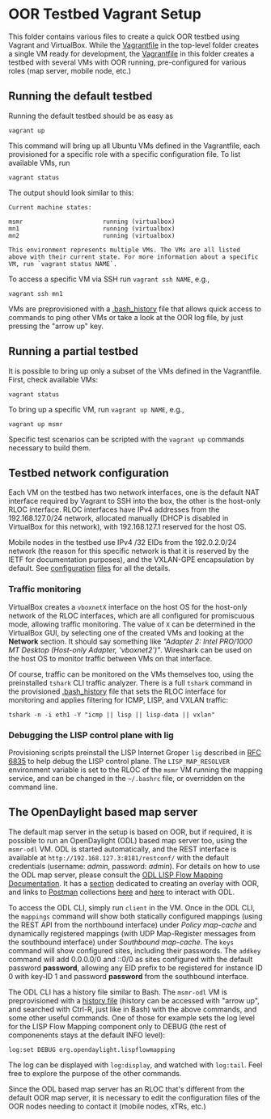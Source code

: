 # OOR Testbed Vagrant Setup

This folder contains various files to create a quick OOR testbed using Vagrant
and VirtualBox. While the [Vagrantfile](../Vagrantfile) in the top-level
folder creates a single VM ready for development, the
[Vagrantfile](Vagrantfile) in this folder creates a testbed with several VMs
with OOR running, pre-configured for various roles (map server, mobile node,
etc.)

## Running the default testbed

Running the default testbed should be as easy as

    vagrant up

This command will bring up all Ubuntu VMs defined in the Vagrantfile, each
provisioned for a specific role with a specific configuration file. To list
available VMs, run

    vagrant status

The output should look similar to this:

    Current machine states:

    msmr                      running (virtualbox)
    mn1                       running (virtualbox)
    mn2                       running (virtualbox)

    This environment represents multiple VMs. The VMs are all listed
    above with their current state. For more information about a specific
    VM, run `vagrant status NAME`.

To access a specific VM via SSH run `vagrant ssh NAME`, e.g.,

    vagrant ssh mn1

VMs are preprovisioned with a [.bash_history](.bash_history) file that allows
quick access to commands to ping other VMs or take a look at the OOR log file,
by just pressing the "arrow up" key.

## Running a partial testbed

It is possible to bring up only a subset of the VMs defined in the
Vagrantfile. First, check available VMs:

    vagrant status

To bring up a specific VM, run `vagrant up NAME`, e.g.,

    vagrant up msmr

Specific test scenarios can be scripted with the `vagrant up` commands
necessary to build them.

## Testbed network configuration

Each VM on the testbed has two network interfaces, one is the default NAT
interface required by Vagrant to SSH into the box, the other is the host-only
RLOC interface. RLOC interfaces have IPv4 addresses from the 192.168.127.0/24
network, allocated manually (DHCP is disabled in VirtualBox for this network),
with 192.168.127.1 reserved for the host OS.

Mobile nodes in the testbed use IPv4 /32 EIDs from the 192.0.2.0/24 network
(the reason for this specific network is that it is reserved by the IETF for
documentation purposes), and the VXLAN-GPE encapsulation by default. See
[configuration](oor.mn1.conf) [files](oor.mn2.conf) for all the details.

### Traffic monitoring

VirtualBox creates a `vboxnetX` interface on the host OS for the host-only
network of the RLOC interfaces, which are all configured for promiscuous mode,
allowing traffic monitoring. The value of `X` can be determined in the
VirtualBox GUI, by selecting one of the created VMs and looking at the
**Network** section. It should say something like _"Adapter 2: Intel PRO/1000
MT Desktop (Host-only Adapter, 'vboxnet2')"_. Wireshark can be used on the
host OS to monitor traffic between VMs on that interface.

Of course, traffic can be monitored on the VMs themselves too, using the
preinstalled `tshark` CLI traffic analyzer. There is a full `tshark` command
in the provisioned [.bash_history](.bash_history) file that sets the RLOC
interface for monitoring and applies filtering for ICMP, LISP, and VXLAN
traffic:

    tshark -n -i eth1 -Y "icmp || lisp || lisp-data || vxlan"

### Debugging the LISP control plane with lig

Provisioning scripts preinstall the LISP Internet Groper `lig` described in
[RFC 6835](https://tools.ietf.org/html/rfc6835) to help debug the LISP control
plane. The `LISP_MAP_RESOLVER` environment variable is set to the RLOC of the
`msmr` VM running the mapping service, and can be changed in the `~/.bashrc`
file, or overridden on the command line.

## The OpenDaylight based map server

The default map server in the setup is based on OOR, but if required, it is
possible to run an OpenDaylight (ODL) based map server too, using the
`msmr-odl` VM. ODL is started automatically, and the REST interface is
available at `http://192.168.127.3:8181/restconf/` with the default
credentials (username: _admin_, password: _admin_). For details on how to use
the ODL map server, please consult the [ODL LISP Flow Mapping
Documentation](http://docs.opendaylight.org/en/stable-fluorine/user-guide/lisp-flow-mapping-user-guide.html).
It has a
[section](http://docs.opendaylight.org/en/stable-fluorine/user-guide/lisp-flow-mapping-user-guide.html#creating-a-lisp-overlay-with-oor)
dedicated to creating an overlay with OOR, and links to
[Postman](https://www.getpostman.com/apps) collections
[here](https://git.opendaylight.org/gerrit/gitweb?p=lispflowmapping.git;a=tree;f=resources/tutorial/OOR;hb=refs/heads/stable/fluorine)
and
[here](https://git.opendaylight.org/gerrit/gitweb?p=lispflowmapping.git;a=tree;f=mappingservice/implementation/src/main/resources;hb=refs/heads/stable/fluorine)
to interact with ODL.

To access the ODL CLI, simply run `client` in the VM. Once in the ODL CLI, the
`mappings` command will show both statically configured mappings (using the
REST API from the northbound interface) under _Policy map-cache_ and
dynamically registered mappings (with UDP Map-Register messages from the
southbound interface) under _Southbound map-cache_. The `keys` command will
show configured sites, including their passwords. The `addkey` command will
add 0.0.0.0/0 and ::0/0 as sites configured with the default password
**password**, allowing any EID prefix to be registered for instance ID 0 with
key-ID 1 and password **password** from the southbound interface.

The ODL CLI has a history file similar to Bash. The `msmr-odl` VM is
preprovisioned with a [history file](karaf.history) (history can be accessed
with "arrow up", and searched with Ctrl-R, just like in Bash) with the above
commands, and some other useful commands. One of those for example sets the
log level for the LISP Flow Mapping component only to DEBUG (the rest of
componenents stays at the default INFO level):

    log:set DEBUG org.opendaylight.lispflowmapping

The log can be displayed with `log:display`, and watched with `log:tail`. Feel
free to explore the purpose of the other commands.

Since the ODL based map server has an RLOC that's different from the default
OOR map server, it is necessary to edit the configuration files of the OOR
nodes needing to contact it (mobile nodes, xTRs, etc.)
